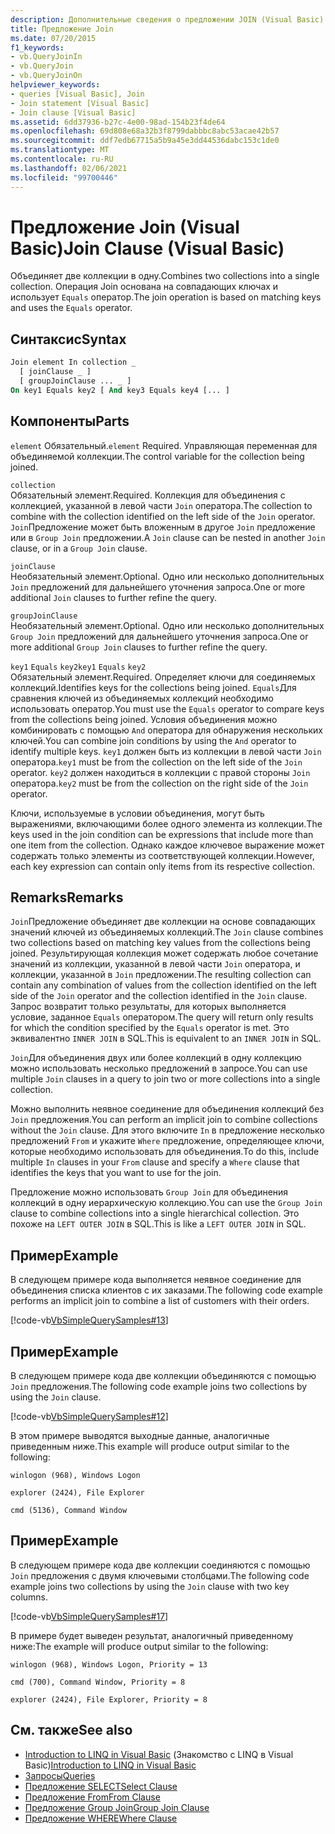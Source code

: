 ```yaml
---
description: Дополнительные сведения о предложении JOIN (Visual Basic)
title: Предложение Join
ms.date: 07/20/2015
f1_keywords:
- vb.QueryJoinIn
- vb.QueryJoin
- vb.QueryJoinOn
helpviewer_keywords:
- queries [Visual Basic], Join
- Join statement [Visual Basic]
- Join clause [Visual Basic]
ms.assetid: 6dd37936-b27c-4e00-98ad-154b23f4de64
ms.openlocfilehash: 69d808e68a32b3f8799dabbbc8abc53acae42b57
ms.sourcegitcommit: ddf7edb67715a5b9a45e3dd44536dabc153c1de0
ms.translationtype: MT
ms.contentlocale: ru-RU
ms.lasthandoff: 02/06/2021
ms.locfileid: "99700446"
---
```

# <a name="join-clause-visual-basic"></a><span data-ttu-id="187bb-103">Предложение Join (Visual Basic)</span><span class="sxs-lookup"><span data-stu-id="187bb-103">Join Clause (Visual Basic)</span></span>

<span data-ttu-id="187bb-104">Объединяет две коллекции в одну.</span><span class="sxs-lookup"><span data-stu-id="187bb-104">Combines two collections into a single collection.</span></span> <span data-ttu-id="187bb-105">Операция Join основана на совпадающих ключах и использует `Equals` оператор.</span><span class="sxs-lookup"><span data-stu-id="187bb-105">The join operation is based on matching keys and uses the `Equals` operator.</span></span>

## <a name="syntax"></a><span data-ttu-id="187bb-106">Синтаксис</span><span class="sxs-lookup"><span data-stu-id="187bb-106">Syntax</span></span>

```vb
Join element In collection _
  [ joinClause _ ]
  [ groupJoinClause ... _ ]
On key1 Equals key2 [ And key3 Equals key4 [... ]
```

## <a name="parts"></a><span data-ttu-id="187bb-107">Компоненты</span><span class="sxs-lookup"><span data-stu-id="187bb-107">Parts</span></span>

<span data-ttu-id="187bb-108">`element` Обязательный.</span><span class="sxs-lookup"><span data-stu-id="187bb-108">`element` Required.</span></span> <span data-ttu-id="187bb-109">Управляющая переменная для объединяемой коллекции.</span><span class="sxs-lookup"><span data-stu-id="187bb-109">The control variable for the collection being joined.</span></span>

`collection`  
<span data-ttu-id="187bb-110">Обязательный элемент.</span><span class="sxs-lookup"><span data-stu-id="187bb-110">Required.</span></span> <span data-ttu-id="187bb-111">Коллекция для объединения с коллекцией, указанной в левой части `Join` оператора.</span><span class="sxs-lookup"><span data-stu-id="187bb-111">The collection to combine with the collection identified on the left side of the `Join` operator.</span></span> <span data-ttu-id="187bb-112">`Join`Предложение может быть вложенным в другое `Join` предложение или в `Group Join` предложении.</span><span class="sxs-lookup"><span data-stu-id="187bb-112">A `Join` clause can be nested in another `Join` clause, or in a `Group Join` clause.</span></span>

`joinClause`  
<span data-ttu-id="187bb-113">Необязательный элемент.</span><span class="sxs-lookup"><span data-stu-id="187bb-113">Optional.</span></span> <span data-ttu-id="187bb-114">Одно или несколько дополнительных `Join` предложений для дальнейшего уточнения запроса.</span><span class="sxs-lookup"><span data-stu-id="187bb-114">One or more additional `Join` clauses to further refine the query.</span></span>

`groupJoinClause`  
<span data-ttu-id="187bb-115">Необязательный элемент.</span><span class="sxs-lookup"><span data-stu-id="187bb-115">Optional.</span></span> <span data-ttu-id="187bb-116">Одно или несколько дополнительных `Group Join` предложений для дальнейшего уточнения запроса.</span><span class="sxs-lookup"><span data-stu-id="187bb-116">One or more additional `Group Join` clauses to further refine the query.</span></span>

<span data-ttu-id="187bb-117">`key1` `Equals` `key2`</span><span class="sxs-lookup"><span data-stu-id="187bb-117">`key1` `Equals` `key2`</span></span>  
<span data-ttu-id="187bb-118">Обязательный элемент.</span><span class="sxs-lookup"><span data-stu-id="187bb-118">Required.</span></span> <span data-ttu-id="187bb-119">Определяет ключи для соединяемых коллекций.</span><span class="sxs-lookup"><span data-stu-id="187bb-119">Identifies keys for the collections being joined.</span></span> <span data-ttu-id="187bb-120">`Equals`Для сравнения ключей из объединяемых коллекций необходимо использовать оператор.</span><span class="sxs-lookup"><span data-stu-id="187bb-120">You must use the `Equals` operator to compare keys from the collections being joined.</span></span> <span data-ttu-id="187bb-121">Условия объединения можно комбинировать с помощью `And` оператора для обнаружения нескольких ключей.</span><span class="sxs-lookup"><span data-stu-id="187bb-121">You can combine join conditions by using the `And` operator to identify multiple keys.</span></span> <span data-ttu-id="187bb-122">`key1` должен быть из коллекции в левой части `Join` оператора.</span><span class="sxs-lookup"><span data-stu-id="187bb-122">`key1` must be from the collection on the left side of the `Join` operator.</span></span> <span data-ttu-id="187bb-123">`key2` должен находиться в коллекции с правой стороны `Join` оператора.</span><span class="sxs-lookup"><span data-stu-id="187bb-123">`key2` must be from the collection on the right side of the `Join` operator.</span></span>

<span data-ttu-id="187bb-124">Ключи, используемые в условии объединения, могут быть выражениями, включающими более одного элемента из коллекции.</span><span class="sxs-lookup"><span data-stu-id="187bb-124">The keys used in the join condition can be expressions that include more than one item from the collection.</span></span> <span data-ttu-id="187bb-125">Однако каждое ключевое выражение может содержать только элементы из соответствующей коллекции.</span><span class="sxs-lookup"><span data-stu-id="187bb-125">However, each key expression can contain only items from its respective collection.</span></span>

## <a name="remarks"></a><span data-ttu-id="187bb-126">Remarks</span><span class="sxs-lookup"><span data-stu-id="187bb-126">Remarks</span></span>

<span data-ttu-id="187bb-127">`Join`Предложение объединяет две коллекции на основе совпадающих значений ключей из объединяемых коллекций.</span><span class="sxs-lookup"><span data-stu-id="187bb-127">The `Join` clause combines two collections based on matching key values from the collections being joined.</span></span> <span data-ttu-id="187bb-128">Результирующая коллекция может содержать любое сочетание значений из коллекции, указанной в левой части `Join` оператора, и коллекции, указанной в `Join` предложении.</span><span class="sxs-lookup"><span data-stu-id="187bb-128">The resulting collection can contain any combination of values from the collection identified on the left side of the `Join` operator and the collection identified in the `Join` clause.</span></span> <span data-ttu-id="187bb-129">Запрос возвратит только результаты, для которых выполняется условие, заданное `Equals` оператором.</span><span class="sxs-lookup"><span data-stu-id="187bb-129">The query will return only results for which the condition specified by the `Equals` operator is met.</span></span> <span data-ttu-id="187bb-130">Это эквивалентно `INNER JOIN` в SQL.</span><span class="sxs-lookup"><span data-stu-id="187bb-130">This is equivalent to an `INNER JOIN` in SQL.</span></span>

<span data-ttu-id="187bb-131">`Join`Для объединения двух или более коллекций в одну коллекцию можно использовать несколько предложений в запросе.</span><span class="sxs-lookup"><span data-stu-id="187bb-131">You can use multiple `Join` clauses in a query to join two or more collections into a single collection.</span></span>

<span data-ttu-id="187bb-132">Можно выполнить неявное соединение для объединения коллекций без `Join` предложения.</span><span class="sxs-lookup"><span data-stu-id="187bb-132">You can perform an implicit join to combine collections without the `Join` clause.</span></span> <span data-ttu-id="187bb-133">Для этого включите `In` в предложение несколько предложений `From` и укажите `Where` предложение, определяющее ключи, которые необходимо использовать для объединения.</span><span class="sxs-lookup"><span data-stu-id="187bb-133">To do this, include multiple `In` clauses in your `From` clause and specify a `Where` clause that identifies the keys that you want to use for the join.</span></span>

<span data-ttu-id="187bb-134">Предложение можно использовать `Group Join` для объединения коллекций в одну иерархическую коллекцию.</span><span class="sxs-lookup"><span data-stu-id="187bb-134">You can use the `Group Join` clause to combine collections into a single hierarchical collection.</span></span> <span data-ttu-id="187bb-135">Это похоже на `LEFT OUTER JOIN` в SQL.</span><span class="sxs-lookup"><span data-stu-id="187bb-135">This is like a `LEFT OUTER JOIN` in SQL.</span></span>

## <a name="example"></a><span data-ttu-id="187bb-136">Пример</span><span class="sxs-lookup"><span data-stu-id="187bb-136">Example</span></span>

<span data-ttu-id="187bb-137">В следующем примере кода выполняется неявное соединение для объединения списка клиентов с их заказами.</span><span class="sxs-lookup"><span data-stu-id="187bb-137">The following code example performs an implicit join to combine a list of customers with their orders.</span></span>

[!code-vb[VbSimpleQuerySamples#13](~/samples/snippets/visualbasic/VS_Snippets_VBCSharp/VbSimpleQuerySamples/VB/QuerySamples1.vb#13)]

## <a name="example"></a><span data-ttu-id="187bb-138">Пример</span><span class="sxs-lookup"><span data-stu-id="187bb-138">Example</span></span>

<span data-ttu-id="187bb-139">В следующем примере кода две коллекции объединяются с помощью `Join` предложения.</span><span class="sxs-lookup"><span data-stu-id="187bb-139">The following code example joins two collections by using the `Join` clause.</span></span>

[!code-vb[VbSimpleQuerySamples#12](~/samples/snippets/visualbasic/VS_Snippets_VBCSharp/VbSimpleQuerySamples/VB/QuerySamples2.vb#12)]

<span data-ttu-id="187bb-140">В этом примере выводятся выходные данные, аналогичные приведенным ниже.</span><span class="sxs-lookup"><span data-stu-id="187bb-140">This example will produce output similar to the following:</span></span>

`winlogon (968), Windows Logon`

`explorer (2424), File Explorer`

`cmd (5136), Command Window`

## <a name="example"></a><span data-ttu-id="187bb-141">Пример</span><span class="sxs-lookup"><span data-stu-id="187bb-141">Example</span></span>

<span data-ttu-id="187bb-142">В следующем примере кода две коллекции соединяются с помощью `Join` предложения с двумя ключевыми столбцами.</span><span class="sxs-lookup"><span data-stu-id="187bb-142">The following code example joins two collections by using the `Join` clause with two key columns.</span></span>

[!code-vb[VbSimpleQuerySamples#17](~/samples/snippets/visualbasic/VS_Snippets_VBCSharp/VbSimpleQuerySamples/VB/QuerySamples3.vb#17)]

<span data-ttu-id="187bb-143">В примере будет выведен результат, аналогичный приведенному ниже:</span><span class="sxs-lookup"><span data-stu-id="187bb-143">The example will produce output similar to the following:</span></span>

`winlogon (968), Windows Logon, Priority = 13`

`cmd (700), Command Window, Priority = 8`

`explorer (2424), File Explorer, Priority = 8`

## <a name="see-also"></a><span data-ttu-id="187bb-144">См. также</span><span class="sxs-lookup"><span data-stu-id="187bb-144">See also</span></span>

- <span data-ttu-id="187bb-145">[Introduction to LINQ in Visual Basic](../../programming-guide/language-features/linq/introduction-to-linq.md) (Знакомство с LINQ в Visual Basic)</span><span class="sxs-lookup"><span data-stu-id="187bb-145">[Introduction to LINQ in Visual Basic](../../programming-guide/language-features/linq/introduction-to-linq.md)</span></span>
- [<span data-ttu-id="187bb-146">Запросы</span><span class="sxs-lookup"><span data-stu-id="187bb-146">Queries</span></span>](index.md)
- [<span data-ttu-id="187bb-147">Предложение SELECT</span><span class="sxs-lookup"><span data-stu-id="187bb-147">Select Clause</span></span>](select-clause.md)
- [<span data-ttu-id="187bb-148">Предложение From</span><span class="sxs-lookup"><span data-stu-id="187bb-148">From Clause</span></span>](from-clause.md)
- [<span data-ttu-id="187bb-149">Предложение Group Join</span><span class="sxs-lookup"><span data-stu-id="187bb-149">Group Join Clause</span></span>](group-join-clause.md)
- [<span data-ttu-id="187bb-150">Предложение WHERE</span><span class="sxs-lookup"><span data-stu-id="187bb-150">Where Clause</span></span>](where-clause.md)
